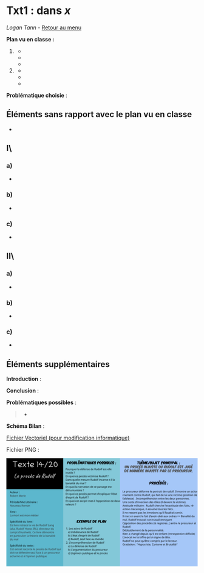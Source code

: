 # Txt1 : dans *x*

*Logan Tann* - [Retour au menu](../)



**Plan vu en classe :**

1. 
   * 
   * 
   * 
2. 
   * 
   * 
   * 

__Problématique choisie__ : 



## Éléments sans rapport avec le plan vu en classe

* 


## I\ 

### a) 

* 

### b) 

* 

### c) 

* 

## II\ 

### a) 

* 

### b) 

- 

### c) 

* 

## Éléments supplémentaires

__Introduction__ : 

> 

__Conclusion__ :

> 

__Problématiques possibles__ : 

> * 

__Schéma Bilan__ : 

[Fichier Vectoriel (pour modification informatique)](txt14.svg)

Fichier PNG : 

![txt14.png](txt14.png)
